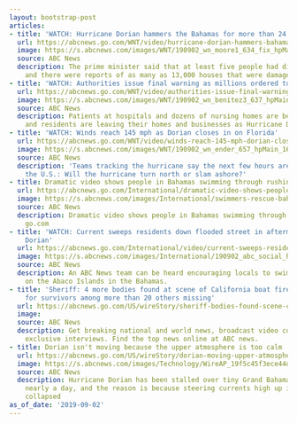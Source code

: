 ```yaml
---
layout: bootstrap-post
articles:
- title: 'WATCH: Hurricane Dorian hammers the Bahamas for more than 24 hours'
  url: https://abcnews.go.com/WNT/video/hurricane-dorian-hammers-bahamas-24-hours-65347668
  image: https://s.abcnews.com/images/WNT/190902_wn_moore1_634_fix_hpMain_16x9_992.jpg
  source: ABC News
  description: The prime minister said that at least five people had died in Abaco
    and there were reports of as many as 13,000 houses that were damaged or destroyed.
- title: 'WATCH: Authorities issue final warning as millions ordered to evacuate'
  url: https://abcnews.go.com/WNT/video/authorities-issue-final-warning-millions-ordered-evacuate-65347669
  image: https://s.abcnews.com/images/WNT/190902_wn_benitez3_637_hpMain_16x9_992.jpg
  source: ABC News
  description: Patients at hospitals and dozens of nursing homes are being moved inland,
    and residents are leaving their homes and businesses as Hurricane Dorian nears.
- title: 'WATCH: Winds reach 145 mph as Dorian closes in on Florida'
  url: https://abcnews.go.com/WNT/video/winds-reach-145-mph-dorian-closes-florida-65347766
  image: https://s.abcnews.com/images/WNT/190902_wn_ender_657_hpMain_16x9_992.jpg
  source: ABC News
  description: 'Teams tracking the hurricane say the next few hours are critical for
    the U.S.: Will the hurricane turn north or slam ashore?'
- title: Dramatic video shows people in Bahamas swimming through rushing floodwaters
  url: https://abcnews.go.com/International/dramatic-video-shows-people-bahamas-swimming-rushing-floodwaters/story?id=65348072
  image: https://s.abcnews.com/images/International/swimmers-rescue-bahamas-abc-mo-20190902_hpMain_16x9_992.jpg
  source: ABC News
  description: Dramatic video shows people in Bahamas swimming through rushing floodwaters
    go.com
- title: 'WATCH: Current sweeps residents down flooded street in aftermath of Hurricane
    Dorian'
  url: https://abcnews.go.com/International/video/current-sweeps-residents-flooded-street-aftermath-hurricane-dorian-65348243
  image: https://s.abcnews.com/images/International/190902_abc_social_hurricane_dorian_bahamas_hpMain_16x9_992.jpg
  source: ABC News
  description: An ABC News team can be heard encouraging locals to swim to safety
    on the Abaco Islands in the Bahamas.
- title: 'Sheriff: 4 more bodies found at scene of California boat fire; hope dims
    for survivors among more than 20 others missing'
  url: https://abcnews.go.com/US/wireStory/sheriff-bodies-found-scene-california-boat-fire-hope-65348242
  image: 
  source: ABC News
  description: Get breaking national and world news, broadcast video coverage, and
    exclusive interviews. Find the top news online at ABC news.
- title: Dorian isn't moving because the upper atmosphere is too calm
  url: https://abcnews.go.com/US/wireStory/dorian-moving-upper-atmosphere-calm-65348175
  image: https://s.abcnews.com/images/Technology/WireAP_19f5c45f3ece44d8a671beab499eaaaf_16x9_992.jpg
  source: ABC News
  description: Hurricane Dorian has been stalled over tiny Grand Bahama Island for
    nearly a day, and the reason is because steering currents high up in the air have
    collapsed
as_of_date: '2019-09-02'
---
```


